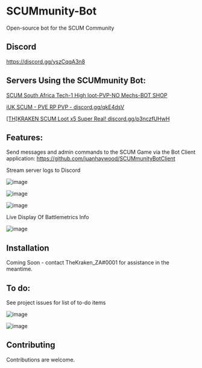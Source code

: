 # SCUMmunity-Bot
Open-source bot for the SCUM Community

## Discord
https://discord.gg/yszCqqA3n8

## Servers Using the SCUMmunity Bot:

[SCUM South Africa Tech-1 High loot-PVP-NO Mechs-BOT SHOP](https://www.battlemetrics.com/servers/scum/12174589)

[iUK SCUM - PVE RP PVP - discord.gg/qkE4dsV](https://www.battlemetrics.com/servers/scum/10710164)

[[TH]KRAKEN SCUM Loot x5 Super Real! discord.gg/p3nczfUHwH](https://www.battlemetrics.com/servers/scum/12724194)

## Features: 
Send messages and admin commands to the SCUM Game via the Bot Client application: https://github.com/juanhaywood/SCUMmunityBotClient

Stream server logs to Discord

![image](https://user-images.githubusercontent.com/53084642/132686470-9b4d04a1-495e-463b-a4e8-283a8a630cea.png)

![image](https://user-images.githubusercontent.com/53084642/132687074-eacec418-bd61-4870-ae7f-eb237c272789.png)

![image](https://user-images.githubusercontent.com/53084642/132686913-d7ce71e5-f1ab-4b56-acba-c5703a095235.png)

Live Display Of Battlemetrics Info

![image](https://user-images.githubusercontent.com/53084642/132686678-48a178dd-2d2f-4919-a561-47b285f8924e.png)





## Installation
Coming Soon - contact TheKraken_ZA#0001 for assistance in the meantime.

## To do: 

See project issues for list of to-do items



![image](https://user-images.githubusercontent.com/53084642/132558213-13cbcfbd-892f-484f-b9aa-a98935261312.png)

![image](https://user-images.githubusercontent.com/53084642/132686134-33d7ca44-dd98-4621-96e5-0462a60d5d34.png)


## Contributing
Contributions are welcome.
